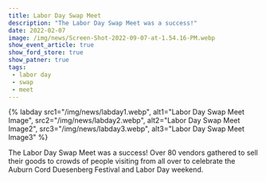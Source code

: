 ```yaml
---
title: Labor Day Swap Meet
description: "The Labor Day Swap Meet was a success!"
date: 2022-02-07
image: /img/news/Screen-Shot-2022-09-07-at-1.54.16-PM.webp
show_event_article: true
show_ford_store: true
show_patner: true
tags: 
 - labor day
 - swap
 - meet
---
```


{% labday 
  src1="/img/news/labday1.webp",
  alt1="Labor Day Swap Meet Image",
  src2="/img/news/labday2.webp",
  alt2="Labor Day Swap Meet Image2",
  src3="/img/news/labday3.webp",
  alt3="Labor Day Swap Meet Image3"
%}

The Labor Day Swap Meet was a success! Over 80 vendors gathered to sell their goods to crowds of people visiting from all over to celebrate the Auburn Cord Duesenberg Festival and Labor Day weekend.

